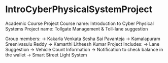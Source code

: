 # IntroCyberPhysicalSystemProject

Academic Course Project
Course name: Introduction to Cyber Physical Systems
Project name: Tollgate Management & Toll-lane suggestion

Group members:
              -> Kakarla Venkata Sesha Sai Pavanteja
              -> Kamalapuram Sreenivasulu Reddy
              -> Kamarthi Litheesh Kumar
Project Includes: 
                  -> Lane Suggestion
                  -> Vehicle Count Information
                  -> Notification to check balance in the wallet
                  -> Smart Street Light System
